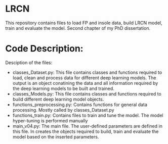 # LRCN
This repository contains files to load FP and insole data, build LRCN model, train and evaluate the model. Second chapter of my PhD dissertation.

# Code Description:
Desciption of the files:
- classes_Dataset.py: This file contains classes and functions required to load, clean and process data for different deep learning models. The output is an object conatining the data and all information required by the deep learning models to be built and trained. 
- classes_Models.py: This file contains classes and functions required to build different deep learning model objects.
- functions_preprocessing.py: Contains functions for general data processing. Mostly called by classes_Dataset.py
- functions_train.py: Contains files to train and tune the model. The model hyper-tuning is performed manually
- main_v04.py: The main file. The user-defined parameters are defined in this file. In creates the objects required to build, train and evaluate the model based on the inserted parameters. 
